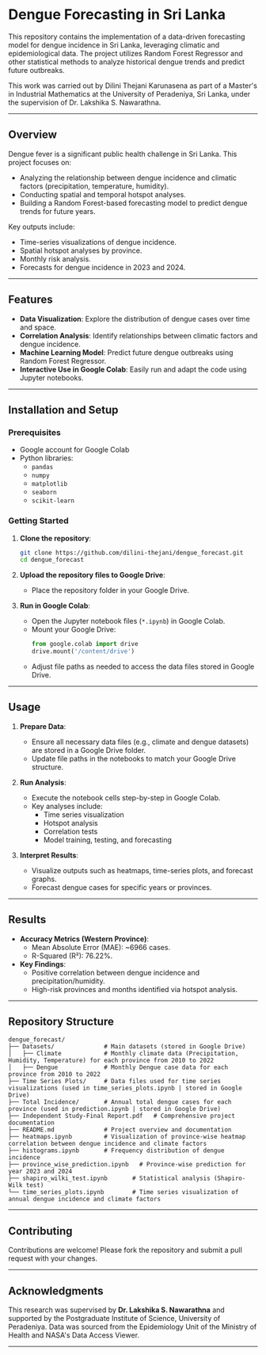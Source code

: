 # Dengue Forecasting in Sri Lanka

This repository contains the implementation of a data-driven forecasting model for dengue incidence in Sri Lanka, leveraging climatic and epidemiological data. The project utilizes Random Forest Regressor and other statistical methods to analyze historical dengue trends and predict future outbreaks.

This work was carried out by Dilini Thejani Karunasena as part of a Master's in Industrial Mathematics at the University of Peradeniya, Sri Lanka, under the supervision of Dr. Lakshika S. Nawarathna.

---

## Overview

Dengue fever is a significant public health challenge in Sri Lanka. This project focuses on:
- Analyzing the relationship between dengue incidence and climatic factors (precipitation, temperature, humidity).
- Conducting spatial and temporal hotspot analyses.
- Building a Random Forest-based forecasting model to predict dengue trends for future years.

Key outputs include:
- Time-series visualizations of dengue incidence.
- Spatial hotspot analyses by province.
- Monthly risk analysis.
- Forecasts for dengue incidence in 2023 and 2024.

---

## Features

- **Data Visualization**: Explore the distribution of dengue cases over time and space.
- **Correlation Analysis**: Identify relationships between climatic factors and dengue incidence.
- **Machine Learning Model**: Predict future dengue outbreaks using Random Forest Regressor.
- **Interactive Use in Google Colab**: Easily run and adapt the code using Jupyter notebooks.

---

## Installation and Setup

### Prerequisites
- Google account for Google Colab
- Python libraries:
  - `pandas`
  - `numpy`
  - `matplotlib`
  - `seaborn`
  - `scikit-learn`

### Getting Started
1. **Clone the repository**:
   ```bash
   git clone https://github.com/dilini-thejani/dengue_forecast.git
   cd dengue_forecast
   ```
2. **Upload the repository files to Google Drive**:
   - Place the repository folder in your Google Drive.

3. **Run in Google Colab**:
   - Open the Jupyter notebook files (`*.ipynb`) in Google Colab.
   - Mount your Google Drive:
     ```python
     from google.colab import drive
     drive.mount('/content/drive')
     ```
   - Adjust file paths as needed to access the data files stored in Google Drive.

---

## Usage

1. **Prepare Data**:
   - Ensure all necessary data files (e.g., climate and dengue datasets) are stored in a Google Drive folder.
   - Update file paths in the notebooks to match your Google Drive structure.

2. **Run Analysis**:
   - Execute the notebook cells step-by-step in Google Colab.
   - Key analyses include:
     - Time series visualization
     - Hotspot analysis
     - Correlation tests
     - Model training, testing, and forecasting

3. **Interpret Results**:
   - Visualize outputs such as heatmaps, time-series plots, and forecast graphs.
   - Forecast dengue cases for specific years or provinces.

---

## Results

- **Accuracy Metrics (Western Province)**:
  - Mean Absolute Error (MAE): ~6966 cases.
  - R-Squared (R²): 76.22%.
- **Key Findings**:
  - Positive correlation between dengue incidence and precipitation/humidity.
  - High-risk provinces and months identified via hotspot analysis.

---

## Repository Structure

```plaintext
dengue_forecast/
├── Datasets/              # Main datasets (stored in Google Drive)
│   ├── Climate            # Monthly climate data (Precipitation, Humidity, Temperature) for each province from 2010 to 2022
│   ├── Dengue             # Monthly Dengue case data for each province from 2010 to 2022
├── Time Series Plots/     # Data files used for time series visualizations (used in time_series_plots.ipynb | stored in Google Drive)
├── Total Incidence/       # Annual total dengue cases for each province (used in prediction.ipynb | stored in Google Drive)
├── Independent Study-Final Report.pdf   # Comprehensive project documentation
├── README.md              # Project overview and documentation
├── heatmaps.ipynb         # Visualization of province-wise heatmap correlation between dengue incidence and climate factors
├── histograms.ipynb       # Frequency distribution of dengue incidence
├── province_wise_prediction.ipynb   # Province-wise prediction for year 2023 and 2024
├── shapiro_wilki_test.ipynb       # Statistical analysis (Shapiro-Wilk test)
└── time_series_plots.ipynb        # Time series visualization of annual dengue incidence and climate factors
```

---

## Contributing

Contributions are welcome! Please fork the repository and submit a pull request with your changes.

---

## Acknowledgments

This research was supervised by **Dr. Lakshika S. Nawarathna** and supported by the Postgraduate Institute of Science, University of Peradeniya. Data was sourced from the Epidemiology Unit of the Ministry of Health and NASA's Data Access Viewer.

---
